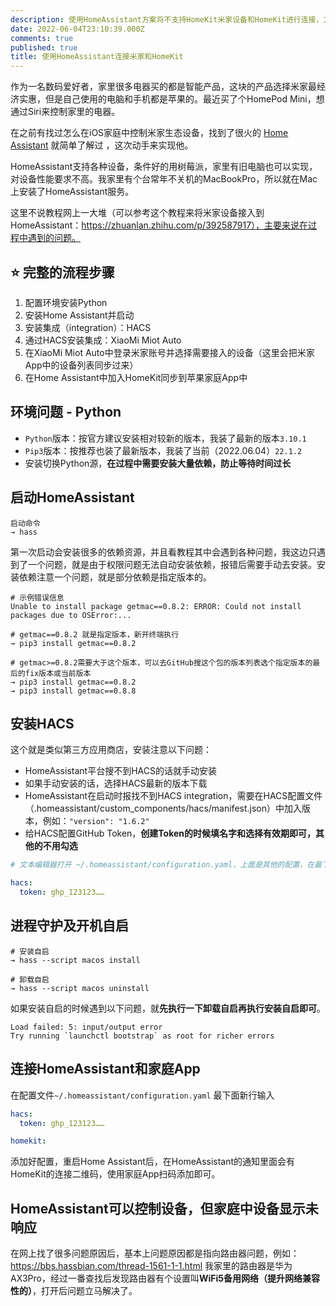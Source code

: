 ```yaml
---
description: 使用HomeAssistant方案将不支持HomeKit米家设备和HomeKit进行连接，方便使用Siri控制
date: 2022-06-04T23:10:39.000Z
comments: true
published: true
title: 使用HomeAssistant连接米家和HomeKit
---
```


作为一名数码爱好者，家里很多电器买的都是智能产品，这块的产品选择米家最经济实惠，但是自己使用的电脑和手机都是苹果的。最近买了个HomePod Mini，想通过Siri来控制家里的电器。

在之前有找过怎么在iOS家庭中控制米家生态设备，找到了很火的 [Home Assistant](https://www.home-assistant.io/) 就简单了解过
，这次动手来实现他。

HomeAssistant支持各种设备，条件好的用树莓派，家里有旧电脑也可以实现，对设备性能要求不高。我家里有个台常年不关机的MacBookPro，所以就在Mac上安装了HomeAssistant服务。

这里不说教程网上一大堆（可以参考这个教程来将米家设备接入到 HomeAssistant：https://zhuanlan.zhihu.com/p/392587917），主要来说在过程中遇到的问题。

## ⭐️ 完整的流程步骤
1. 配置环境安装Python
2. 安装Home Assistant并启动
3. 安装集成（integration）：HACS
4. 通过HACS安装集成：XiaoMi Miot Auto
5. 在XiaoMi Miot Auto中登录米家账号并选择需要接入的设备（这里会把米家App中的设备列表同步过来）
6. 在Home Assistant中加入HomeKit同步到苹果家庭App中

##  环境问题 - Python

- `Python`版本：按官方建议安装相对较新的版本，我装了最新的版本`3.10.1`
-  `Pip3`版本：按推荐也装了最新版本，我装了当前（2022.06.04）`22.1.2`
- 安装切换Python源，**在过程中需要安装大量依赖，防止等待时间过长**

## 启动HomeAssistant

```shell
启动命令
→ hass
```
第一次启动会安装很多的依赖资源，并且看教程其中会遇到各种问题，我这边只遇到了一个问题，就是由于权限问题无法自动安装依赖，报错后需要手动去安装。安装依赖注意一个问题，就是部分依赖是指定版本的。

```shell
# 示例错误信息
Unable to install package getmac==0.8.2: ERROR: Could not install packages due to OSError:...

# getmac==0.8.2 就是指定版本，新开终端执行
→ pip3 install getmac==0.8.2

# getmac>=0.8.2需要大于这个版本，可以去GitHub搜这个包的版本列表选个指定版本的最后的fix版本或当前版本
→ pip3 install getmac==0.8.2
→ pip3 install getmac==0.8.8
```

## 安装HACS

这个就是类似第三方应用商店，安装注意以下问题：

- HomeAssistant平台搜不到HACS的话就手动安装
- 如果手动安装的话，选择HACS最新的版本下载
- HomeAssistant在启动时报找不到HACS integration，需要在HACS配置文件（.homeassistant/custom_components/hacs/manifest.json）中加入版本，例如：`"version": "1.6.2"`
- 给HACS配置GitHub Token，**创建Token的时候填名字和选择有效期即可，其他的不用勾选**

```yaml
# 文本编辑器打开 ~/.homeassistant/configuration.yaml，上面是其他的配置，在最下面添加新行输入

hacs:
  token: ghp_123123……
```

## 进程守护及开机自启

```shell
# 安装自启
→ hass --script macos install

# 卸载自启
→ hass --script macos uninstall
```
如果安装自启的时候遇到以下问题，就**先执行一下卸载自启再执行安装自启即可**。
```
Load failed: 5: input/output error
Try running `launchctl bootstrap` as root for richer errors
```

## 连接HomeAssistant和家庭App

在配置文件`~/.homeassistant/configuration.yaml` 最下面新行输入

```yaml
hacs:
  token: ghp_123123……

homekit:
```

添加好配置，重启Home Assistant后，在HomeAssistant的通知里面会有HomeKit的连接二维码，使用家庭App扫码添加即可。

## HomeAssistant可以控制设备，但家庭中设备显示**未响应**

在网上找了很多问题原因后，基本上问题原因都是指向路由器问题，例如：https://bbs.hassbian.com/thread-1561-1-1.html
我家里的路由器是华为AX3Pro，经过一番查找后发现路由器有个设置叫**WiFi5备用网络（提升网络兼容性的）**，打开后问题立马解决了。
